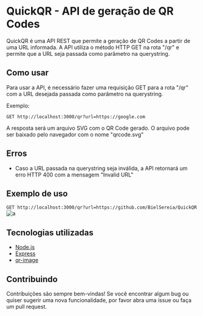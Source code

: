 # QuickQR - API de geração de QR Codes

QuickQR é uma API REST que permite a geração de QR Codes a partir de uma URL informada. A API utiliza o método HTTP GET na rota "/qr" e permite que a URL seja passada como parâmetro na querystring.

## Como usar

Para usar a API, é necessário fazer uma requisição GET para a rota "/qr" com a URL desejada passada como parâmetro na querystring.

Exemplo:

`GET http://localhost:3000/qr?url=https://google.com`

A resposta será um arquivo SVG com o QR Code gerado. O arquivo pode ser baixado pelo navegador com o nome "qrcode.svg"

## Erros

- Caso a URL passada na querystring seja inválida, a API retornará um erro HTTP 400 com a mensagem "Invalid URL"

## Exemplo de uso

`GET http://localhost:3000/qr?url=https://github.com/BielSereia/QuickQR`
![a](https://i.imgur.com/qr-example.png)

## Tecnologias utilizadas

- [Node.js](https://nodejs.org/en/)
- [Express](https://expressjs.com/pt-br/)
- [qr-image](https://github.com/alexeyten/qr-image)

## Contribuindo

Contribuições são sempre bem-vindas! Se você encontrar algum bug ou quiser sugerir uma nova funcionalidade, por favor abra uma issue ou faça um pull request.
